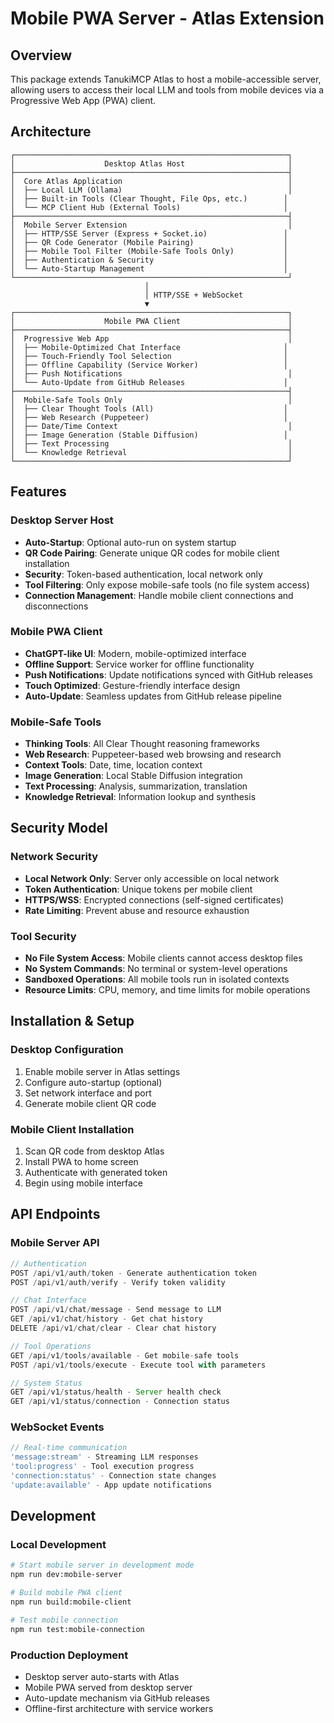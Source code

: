 # Mobile PWA Server - Atlas Extension

## Overview

This package extends TanukiMCP Atlas to host a mobile-accessible server, allowing users to access their local LLM and tools from mobile devices via a Progressive Web App (PWA) client.

## Architecture

```
┌─────────────────────────────────────────────────────────────┐
│                    Desktop Atlas Host                       │
├─────────────────────────────────────────────────────────────┤
│  Core Atlas Application                                     │
│  ├── Local LLM (Ollama)                                     │
│  ├── Built-in Tools (Clear Thought, File Ops, etc.)        │
│  └── MCP Client Hub (External Tools)                       │
├─────────────────────────────────────────────────────────────┤
│  Mobile Server Extension                                    │
│  ├── HTTP/SSE Server (Express + Socket.io)                 │
│  ├── QR Code Generator (Mobile Pairing)                    │
│  ├── Mobile Tool Filter (Mobile-Safe Tools Only)           │
│  ├── Authentication & Security                             │
│  └── Auto-Startup Management                               │
└─────────────────────────────────────────────────────────────┘
                              │
                              │ HTTP/SSE + WebSocket
                              ▼
┌─────────────────────────────────────────────────────────────┐
│                    Mobile PWA Client                        │
├─────────────────────────────────────────────────────────────┤
│  Progressive Web App                                        │
│  ├── Mobile-Optimized Chat Interface                       │
│  ├── Touch-Friendly Tool Selection                         │
│  ├── Offline Capability (Service Worker)                   │
│  ├── Push Notifications                                     │
│  └── Auto-Update from GitHub Releases                      │
├─────────────────────────────────────────────────────────────┤
│  Mobile-Safe Tools Only                                     │
│  ├── Clear Thought Tools (All)                             │
│  ├── Web Research (Puppeteer)                              │
│  ├── Date/Time Context                                      │
│  ├── Image Generation (Stable Diffusion)                   │
│  ├── Text Processing                                        │
│  └── Knowledge Retrieval                                    │
└─────────────────────────────────────────────────────────────┘
```

## Features

### Desktop Server Host
- **Auto-Startup**: Optional auto-run on system startup
- **QR Code Pairing**: Generate unique QR codes for mobile client installation
- **Security**: Token-based authentication, local network only
- **Tool Filtering**: Only expose mobile-safe tools (no file system access)
- **Connection Management**: Handle mobile client connections and disconnections

### Mobile PWA Client
- **ChatGPT-like UI**: Modern, mobile-optimized interface
- **Offline Support**: Service worker for offline functionality
- **Push Notifications**: Update notifications synced with GitHub releases
- **Touch Optimized**: Gesture-friendly interface design
- **Auto-Update**: Seamless updates from GitHub release pipeline

### Mobile-Safe Tools
- **Thinking Tools**: All Clear Thought reasoning frameworks
- **Web Research**: Puppeteer-based web browsing and research
- **Context Tools**: Date, time, location context
- **Image Generation**: Local Stable Diffusion integration
- **Text Processing**: Analysis, summarization, translation
- **Knowledge Retrieval**: Information lookup and synthesis

## Security Model

### Network Security
- **Local Network Only**: Server only accessible on local network
- **Token Authentication**: Unique tokens per mobile client
- **HTTPS/WSS**: Encrypted connections (self-signed certificates)
- **Rate Limiting**: Prevent abuse and resource exhaustion

### Tool Security
- **No File System Access**: Mobile clients cannot access desktop files
- **No System Commands**: No terminal or system-level operations
- **Sandboxed Operations**: All mobile tools run in isolated contexts
- **Resource Limits**: CPU, memory, and time limits for mobile operations

## Installation & Setup

### Desktop Configuration
1. Enable mobile server in Atlas settings
2. Configure auto-startup (optional)
3. Set network interface and port
4. Generate mobile client QR code

### Mobile Client Installation
1. Scan QR code from desktop Atlas
2. Install PWA to home screen
3. Authenticate with generated token
4. Begin using mobile interface

## API Endpoints

### Mobile Server API
```typescript
// Authentication
POST /api/v1/auth/token - Generate authentication token
POST /api/v1/auth/verify - Verify token validity

// Chat Interface
POST /api/v1/chat/message - Send message to LLM
GET /api/v1/chat/history - Get chat history
DELETE /api/v1/chat/clear - Clear chat history

// Tool Operations
GET /api/v1/tools/available - Get mobile-safe tools
POST /api/v1/tools/execute - Execute tool with parameters

// System Status
GET /api/v1/status/health - Server health check
GET /api/v1/status/connection - Connection status
```

### WebSocket Events
```typescript
// Real-time communication
'message:stream' - Streaming LLM responses
'tool:progress' - Tool execution progress
'connection:status' - Connection state changes
'update:available' - App update notifications
```

## Development

### Local Development
```bash
# Start mobile server in development mode
npm run dev:mobile-server

# Build mobile PWA client
npm run build:mobile-client

# Test mobile connection
npm run test:mobile-connection
```

### Production Deployment
- Desktop server auto-starts with Atlas
- Mobile PWA served from desktop server
- Auto-update mechanism via GitHub releases
- Offline-first architecture with service workers 